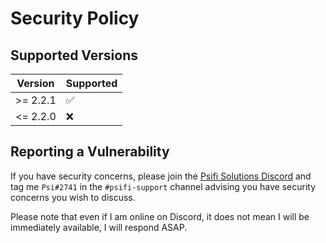 # Security Policy

## Supported Versions

| Version  | Supported          |
| -------- | ------------------ |
| >= 2.2.1 | :white_check_mark: |
| <= 2.2.0 | :x:                |

## Reporting a Vulnerability

If you have security concerns, please join the [Psifi Solutions Discord](https://psifisolutions.com/discord) and tag me `Psi#2741` in the `#psifi-support` channel advising you have security concerns you wish to discuss.

Please note that even if I am online on Discord, it does not mean I will be immediately available, I will respond ASAP.
